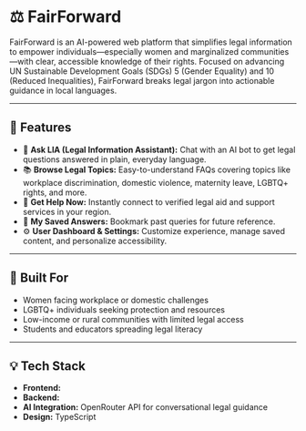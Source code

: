 # ⚖️ FairForward

FairForward is an AI-powered web platform that simplifies legal information to empower individuals—especially women and marginalized communities—with clear, accessible knowledge of their rights. Focused on advancing UN Sustainable Development Goals (SDGs) 5 (Gender Equality) and 10 (Reduced Inequalities), FairForward breaks legal jargon into actionable guidance in local languages.

---

## 🌟 Features

- 💬 **Ask LIA (Legal Information Assistant):** Chat with an AI bot to get legal questions answered in plain, everyday language.
- 📚 **Browse Legal Topics:** Easy-to-understand FAQs covering topics like workplace discrimination, domestic violence, maternity leave, LGBTQ+ rights, and more.
- 🛟 **Get Help Now:** Instantly connect to verified legal aid and support services in your region.
- 🔖 **My Saved Answers:** Bookmark past queries for future reference.
- ⚙️ **User Dashboard & Settings:** Customize experience, manage saved content, and personalize accessibility.

---

## 🎯 Built For

- Women facing workplace or domestic challenges  
- LGBTQ+ individuals seeking protection and resources  
- Low-income or rural communities with limited legal access  
- Students and educators spreading legal literacy

---

## 💡 Tech Stack

- **Frontend:**   
- **Backend:**
- **AI Integration:** OpenRouter API for conversational legal guidance  
- **Design:** TypeScript


